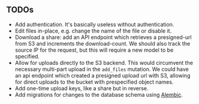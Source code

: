## TODOs

* Add authentication. It's basically useless without authentication.
* Edit files in-place, e.g. change the name of the file or disable it.
* Download a share: add an API endpoint which retrieves a presigned-url from S3 and increments the download-count. We should also track the source IP for the request, but this will require a new model to be specified.
* Allow for uploads directly to the S3 backend. This would circumvent the necessary multi-part upload in the `add_files` mutation. We could have an api endpoint which created a presigned upload url with S3, allowing for direct uploads to the bucket with prespecified object names.
* Add one-time upload keys, like a share but in reverse.
* Add migrations for changes to the database schema using [Alembic](https://alembic.sqlalchemy.org/en/latest/).
